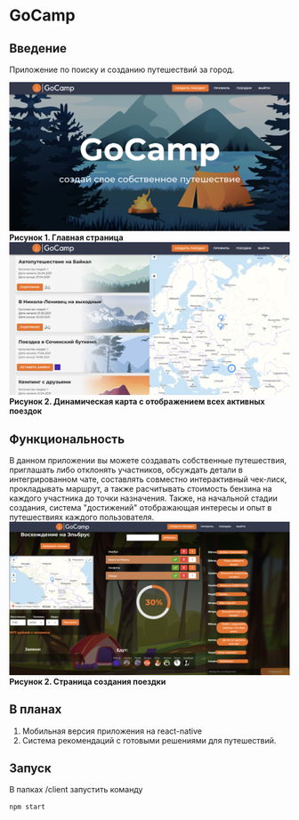 # GoCamp

## Введение
Приложение по поиску и созданию путешествий за город.

![](screen1.png)
**Рисунок 1. Главная страница**
![](screen.2.png)
**Рисунок 2. Динамическая карта с отображением всех активных поездок**
## Функциональность
В данном приложении вы можете создавать собственные путешествия, приглашать либо отклонять участников, обсуждать детали в интегрированном чате, составлять совместно интерактивный чек-лиск, прокладывать маршрут, а также расчитывать стоимость бензина на каждого участника до точки назначения.
Также, на начальной стадии создания, система "достижений" отображающая интересы и опыт в путешествиях каждого пользователя.
![](screen3.png)
**Рисунок 2. Страница создания поездки**
## В планах
1. Мобильная версия приложения на react-native
2. Система рекомендаций с готовыми решениями для путешествий.
## Запуск
В папках /client запустить команду
```bash
npm start
```
